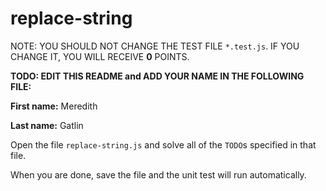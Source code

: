 # replace-string

NOTE: YOU SHOULD NOT CHANGE THE TEST FILE `*.test.js`. IF YOU CHANGE IT, YOU WILL RECEIVE **0** POINTS.

**TODO: EDIT THIS README and ADD YOUR NAME IN THE FOLLOWING FILE:**

**First name:** Meredith

**Last name:** Gatlin

Open the file `replace-string.js` and solve all of the `TODO`s specified in that file.

When you are done, save the file and the unit test will run automatically.
